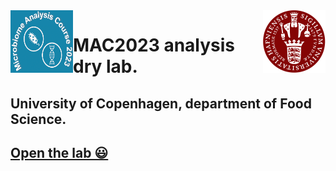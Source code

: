 
<div style="float:left;" >
   <img src="https://github.com/farhadm1990/MAC2023.github.io/blob/main/logo.png" alt="Logo" width="100px" height="100px" />
</div>
<div style="float:right;">
   <img src="https://github.com/farhadm1990/MAC2023.github.io/blob/main/Ku-logo.png" alt="KU Logo" width="100px" height="100px" />
 </div>





# MAC2023 analysis dry lab.
## University of Copenhagen, department of Food Science.

## [Open the lab 😃](https://farhadm1990.github.io/MAC2023.github.io/)
